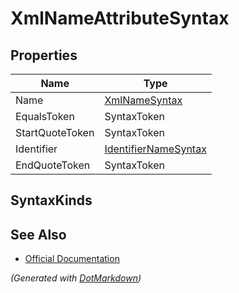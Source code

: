# XmlNameAttributeSyntax

## Properties

| Name            | Type                                            |
| --------------- | ----------------------------------------------- |
| Name            | [XmlNameSyntax](XmlNameSyntax.md)               |
| EqualsToken     | SyntaxToken                                     |
| StartQuoteToken | SyntaxToken                                     |
| Identifier      | [IdentifierNameSyntax](IdentifierNameSyntax.md) |
| EndQuoteToken   | SyntaxToken                                     |

## SyntaxKinds

## See Also

* [Official Documentation](https://docs.microsoft.com/en-us/dotnet/api/microsoft.codeanalysis.csharp.syntax.xmlnameattributesyntax)


*\(Generated with [DotMarkdown](http://github.com/JosefPihrt/DotMarkdown)\)*